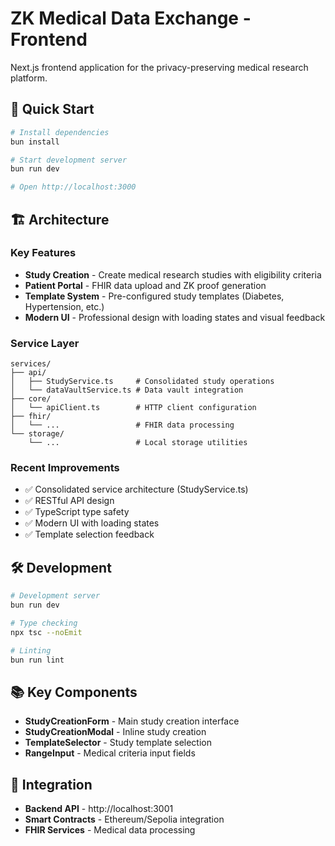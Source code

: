 # ZK Medical Data Exchange - Frontend

Next.js frontend application for the privacy-preserving medical research platform.

## 🚀 Quick Start

```bash
# Install dependencies
bun install

# Start development server
bun run dev

# Open http://localhost:3000
```

## 🏗️ Architecture

### Key Features

- **Study Creation** - Create medical research studies with eligibility criteria
- **Patient Portal** - FHIR data upload and ZK proof generation
- **Template System** - Pre-configured study templates (Diabetes, Hypertension, etc.)
- **Modern UI** - Professional design with loading states and visual feedback

### Service Layer

```
services/
├── api/
│   ├── StudyService.ts     # Consolidated study operations
│   └── dataVaultService.ts # Data vault integration
├── core/
│   └── apiClient.ts        # HTTP client configuration
├── fhir/
│   └── ...                 # FHIR data processing
└── storage/
    └── ...                 # Local storage utilities
```

### Recent Improvements

- ✅ Consolidated service architecture (StudyService.ts)
- ✅ RESTful API design
- ✅ TypeScript type safety
- ✅ Modern UI with loading states
- ✅ Template selection feedback

## 🛠️ Development

```bash
# Development server
bun run dev

# Type checking
npx tsc --noEmit

# Linting
bun run lint
```

## 📚 Key Components

- **StudyCreationForm** - Main study creation interface
- **StudyCreationModal** - Inline study creation
- **TemplateSelector** - Study template selection
- **RangeInput** - Medical criteria input fields

## 🔗 Integration

- **Backend API** - http://localhost:3001
- **Smart Contracts** - Ethereum/Sepolia integration
- **FHIR Services** - Medical data processing
